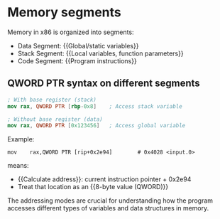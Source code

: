 # Memory segments
Memory in x86 is organized into segments:
- Data Segment: {{Global/static variables}}
- Stack Segment: {{Local variables, function parameters}}
- Code Segment: {{Program instructions}}
## QWORD PTR syntax on different segments
```nasm 
; With base register (stack)
mov rax, QWORD PTR [rbp-0x8]    ; Access stack variable

; Without base register (data)
mov rax, QWORD PTR [0x123456]   ; Access global variable
```
Example:
```
mov    rax,QWORD PTR [rip+0x2e94]        # 0x4028 <input.0>
```
means:

- {{Calculate address}}: current instruction pointer + 0x2e94
- Treat that location as an {{8-byte value (QWORD)}}

The addressing modes are crucial for understanding how the program accesses different types of variables and data structures in memory.